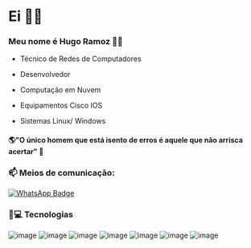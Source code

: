 # Ei 👋🏻

### Meu nome é Hugo Ramoz 🧑🏻

- Técnico de Redes de Computadores
- Desenvolvedor 
 - Computação em Nuvem

- Equipamentos Cisco IOS   
 - Sistemas Linux/ Windows

#### 🌎"O único homem que está isento de erros é aquele que não arrisca acertar" 🧠


### 📫 Meios de comunicação:


[![WhatsApp Badge](https://img.shields.io/badge/WhatsApp-25D366?style=for-the-badge&logo=whatsapp&logoColor=white&link=https://api.whatsapp.com/send?phone=5511982815374)](https://api.whatsapp.com/send?phone=5511982815374)




  
### 🚀💻 Tecnologias
  
 ![image](https://user-images.githubusercontent.com/78046279/124008175-85f89900-d9b2-11eb-84a0-af6596378c34.png)
![image](https://user-images.githubusercontent.com/78046279/126395578-828e97d3-05f4-4865-9647-3a4cb05c152f.png)
![image](https://user-images.githubusercontent.com/78046279/126395601-e59ee0ac-e33d-4cb7-86e6-147794a8dc0b.png)
![image](https://user-images.githubusercontent.com/78046279/126395744-c6eecdfe-7b47-423e-b8df-34d008816523.png)
![image](https://user-images.githubusercontent.com/78046279/128557679-39abc14c-28bd-4c0b-985d-6c52fa1f155a.png)
![image](https://user-images.githubusercontent.com/78046279/126395766-47c98fa3-8ab9-4c73-b95e-cf9bd83234a4.png)
![image](https://user-images.githubusercontent.com/78046279/148461823-ee0b481f-9999-447d-9cf1-02e08d9a9dbf.png)







<!---
hramoz99/hramoz99 is a ✨ special ✨ repository because its `README.md` (this file) appears on your GitHub profile.
You can click the Preview link to take a look at your changes.
--->
